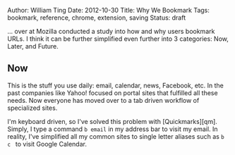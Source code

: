 Author: William Ting
Date: 2012-10-30
Title: Why We Bookmark
Tags: bookmark, reference, chrome, extension, saving
Status: draft

... over at Mozilla conducted a study into how and why users bookmark URLs. I think it can be further simplified even further into 3 categories: Now, Later, and Future.

## Now

This is the stuff you use daily: email, calendar, news, Facebook, etc. In the past companies like Yahoo! focused on portal sites that fulfilled all these needs. Now everyone has moved over to a tab driven workflow of specialized sites.

I'm keyboard driven, so I've solved this problem with [Quickmarks][qm]. Simply, I type a command `b email` in my address bar to visit my email. In reality, I've simplified all my common sites to single letter aliases such as `b c ` to visit Google Calendar.

